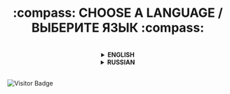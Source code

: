 <h1 align="center">
  :compass: CHOOSE A LANGUAGE / ВЫБЕРИТЕ ЯЗЫК :compass:
</h1>

<br/>

<details>
  <summary align="center"><b>ENGLISH</b></summary>

  <h2 align="center">
    WELCOME TO MY PROFILE!
  </h2>

  ### :information_source: ABOUT ME

  **Hi** :hand:\
  My name is **Eugene** and I'm glad to see you in my Github profile. I think you're here for a long time.
  - My attraction to programming began at the age of **11**, when I played games a lot. The genres were completely different: horror, first-person shooter, third-person shooter, and so on.
  - At **12 years old** I sat down for programming for the first time, or rather for the Unity game engine and tried to write something in C#. After much agony, I abandoned this case.
  - A year and a half later, at the age of **13**, I gathered the courage and determination to write my first Unity game. I did it! My first game was released on the Play Market and unfortunately did not gain popularity..
  - In **15 years** I knew C# at a good level and could write a fairly large-scale and high-quality product that would gain popularity. In addition to C#, I was fond of: Pawn, Lua, JavaScript and many other programming languages, but I only know Pawn and Lua at a good level.
  - At **17 years old** I learned 3 programming languages to the end: C#, Pawn, Lua and wrote various scripts to order.

  ---

  ### :bar_chart: MY PROJECTS

  By my **17th birthday** I had **three** of my main organizations.
  - [x] The first one was opened in **2020** and was named **Jetix Studio**. She is engaged in game development and continues to exist at the moment.
  - [x] My next project was opened in **2021** and named **RITCOT Design**. Since I was good friends with **Photoshop** and programs for this purpose, I did custom UI design for various needs: websites, servers, launchers, and so on. This studio exists to this day.
  - [x] And my most recent and up-to-date project was opened at the end of **2021** and at the beginning of **2022** under the name **NoVate Source**. This project was my portfolio, where I could publish my work, as well as publish posts that might interest anyone. This project is relevant at the moment.

  ---

  <h3 align="center">
    :call_me_hand: CONTACT WITH ME :call_me_hand:
  </h3>

  <p align="center">
    <a href="https://t.me/novatesource" target="_blank">
      <img src="https://i.imgur.com/qbW4p8Y.png" width="40" height="40" title="Telegram" alt="Telegram" />
    </a>
    <a href="https://discord.gg/dYqtDrm6Ju" target="_blank">
      <img src="https://i.imgur.com/TFvPWEX.png" width="40" height="40" title="Discord" alt="Discord" />
    </a>
  </p>

  ---

  <h3 align="center">
    :desktop_computer: MY TECHNOLOGIES :desktop_computer:
  </h3>

  <p align="center">
    <img src="https://i.imgur.com/Fgfvwuq.png" title="C#" alt="C#" width="40" height="40"/>&nbsp
    <img src="https://i.imgur.com/4nbUCQQ.png" title="Pawn" alt="Pawn" width="40" height="40"/>&nbsp
    <img src="https://i.imgur.com/IBNC1FY.png" title="Lua" alt="Lua" width="40" height="40"/>&nbsp
  </p>

  ---

  <h3 align="center">
    :toolbox: MY TOOLS :toolbox:
  </h3>

  <p align="center">
    <img src="https://i.imgur.com/dFqa9pB.png" title="Visual Studio & Visual Studio Code" alt="Visual Studio & Visual Studio Code" width="40" height="40"/>&nbsp
    <img src="https://i.imgur.com/35E57JD.png" title="Photoshop" alt="Photoshop" width="40" height="40"/>&nbsp
    <img src="https://i.imgur.com/y3JQnVh.png" title="Figma" alt="Figma" width="40" height="40"/>&nbsp
    <img src="https://i.imgur.com/6H1Z21j.png" title="Git" alt="Git" width="40" height="40"/>&nbsp
    <img src="https://i.imgur.com/Ubx0JZU.png" title="MySQL" alt="MySQL" width="40" height="40"/>&nbsp
    <img src="https://i.imgur.com/CEXIobQ.png" title="Unity" alt="Unity" width="40" height="40"/>&nbsp
  </p>

  ---

  <h3 align="center">
    :gear: GITHUB STATISTICS :gear:
  </h3>

  <table>
    <tr>
      <td>
        <img align="left" src="http://github-readme-streak-stats.herokuapp.com?user=NoVate911&theme=dark&background=000000"/>
      </td>
      <td>
        <img height="195px" align="right" src="https://github-readme-stats-sigma-five.vercel.app/api/top-langs/?username=NoVate911&layout=compact&theme=vision-friendly-dark"/>
      </td>
    </tr>
  </table>
  
</details>

<details>
  <summary align="center"><b>RUSSIAN</b></summary>

  <h2 align="center">
    ДОБРО ПОЖАЛОВАТЬ В МОЙ ПРОФИЛЬ!
  </h2>
  
  ### :information_source: ОБО МНЕ
  
  **Привет** :hand:\
  Меня зовут **Евгений** и я рад видеть тебя в моём профиле Github. Я думаю, ты здесь надолго.
  - Моё влечение в программирование началось в **11 лет**, когда я много играл в игры. Жанры были совсем разные: хоррор, шутер от первого лица, шутер от третьего лица и так далее.
  - В **12 лет** я первый раз сел за программирование, а точнее за игровой движок Unity и попытался что-то написать на C#. После долгих мучений я забросил это дело.
  - Спустя полтора года, в **13 лет** я набрался смелости и решительности для написания своей первой игры на Unity. Я сделал это! Моя первая игра вышла в Play Market и к сожалению не набрала популярности..
  - В **15 лет** я знал C# на хорошем уровне и мог написать довольно масштабный и качественный продукт, который обрёл бы популярность. Помимо C# я увлекался: Pawn, Lua, JavaScript и множество других языков программирования, но на хорошем уровне знаю только Pawn и Lua.
  - В **17 лет** я до конца выучил 3 языка программирования: C#, Pawn, Lua и писал различные скрипты под заказ.

  ---

  ### :bar_chart: МОИ ПРОЕКТЫ

  К моему **17-ти летию** у меня было **три** моих основных организаций.
  - [x] Первая была открыта в **2020 году** и была названа **Jetix Studio**. Она занимается разработкой игр и продолжает своё существование в данный момент.
  - [x] Следующий мой проект был открыт в **2021 году** и назван **RITCOT Design**. Так как я хорошо дружил с **Photoshop** и программами данного назначения, то я делал UI дизайн под заказ для различных нужд: сайты, сервера, лаунчеры и так далее. Данная студия существует по сей день.
  - [x] И мой самый свежий и актуальный проект был открыт в конце **2021 года** и в начале **2022 года** под названием **NoVate Source**. Этот проект являлся моим портфолио, куда я мог публиковать свои работы, а так же публиковать посты, которые могли бы заинтересовать кого-либо. Этот проект актуален в данный момент.

  ---

  <h3 align="center">
    :call_me_hand: СВЯЗЬ СО МНОЙ :call_me_hand:
  </h3>

  <p align="center">
    <a href="https://t.me/novatesource" target="_blank">
      <img src="https://i.imgur.com/qbW4p8Y.png" width="40" height="40" title="Telegram" alt="Telegram" />
    </a>
    <a href="https://discord.gg/dYqtDrm6Ju" target="_blank">
      <img src="https://i.imgur.com/TFvPWEX.png" width="40" height="40" title="Discord" alt="Discord" />
    </a>
  </p>

  ---

  <h3 align="center">
    :desktop_computer: МОИ ТЕХНОЛОГИИ :desktop_computer:
  </h3>

  <p align="center">
    <img src="https://i.imgur.com/Fgfvwuq.png" title="C#" alt="C#" width="40" height="40"/>&nbsp
    <img src="https://i.imgur.com/4nbUCQQ.png" title="Pawn" alt="Pawn" width="40" height="40"/>&nbsp
    <img src="https://i.imgur.com/IBNC1FY.png" title="Lua" alt="Lua" width="40" height="40"/>&nbsp
  </p>

  ---

  <h3 align="center">
    :toolbox: МОИ ИНСТРУМЕНТЫ :toolbox:
  </h3>

  <p align="center">
    <img src="https://i.imgur.com/dFqa9pB.png" title="Visual Studio & Visual Studio Code" alt="Visual Studio & Visual Studio Code" width="40" height="40"/>&nbsp
    <img src="https://i.imgur.com/35E57JD.png" title="Photoshop" alt="Photoshop" width="40" height="40"/>&nbsp
    <img src="https://i.imgur.com/y3JQnVh.png" title="Figma" alt="Figma" width="40" height="40"/>&nbsp
    <img src="https://i.imgur.com/6H1Z21j.png" title="Git" alt="Git" width="40" height="40"/>&nbsp
    <img src="https://i.imgur.com/Ubx0JZU.png" title="MySQL" alt="MySQL" width="40" height="40"/>&nbsp
    <img src="https://i.imgur.com/CEXIobQ.png" title="Unity" alt="Unity" width="40" height="40"/>&nbsp
  </p>

  ---

  <h3 align="center">
    :gear: GITHUB СТАТИСТИКА :gear:
  </h3>

  <table>
    <tr>
      <td>
        <img align="left" src="http://github-readme-streak-stats.herokuapp.com?user=NoVate911&theme=dark&background=000000"/>
      </td>
      <td>
        <img height="195px" align="right" src="https://github-readme-stats-sigma-five.vercel.app/api/top-langs/?username=NoVate911&layout=compact&theme=vision-friendly-dark"/>
      </td>
    </tr>
  </table>
  
</details>

<br/>

![Visitor Badge](https://visitor-badge.laobi.icu/badge?page_id=NoVate911)
